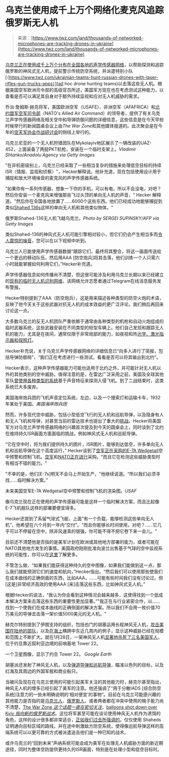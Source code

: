 <!--yml

category: 未分类

date: 2024-05-29 12:43:10

-->

# 乌克兰使用成千上万个网络化麦克风追踪俄罗斯无人机

> 来源：[https://www.twz.com/land/thousands-of-networked-microphones-are-tracking-drones-in-ukraine](https://www.twz.com/land/thousands-of-networked-microphones-are-tracking-drones-in-ukraine)

[乌克兰正在使用成千上万个分布在全国各地的声学传感器网络](https://www.twz.com/land/thousands-of-networked-microphones-are-tracking-drones-in-ukraine)，以帮助探测和追踪俄罗斯的神风式无人机，提前警示传统防空系统，并派遣特别小队[（https://www.twz.com/ukrainian-teams-hunt-russian-drones-with-laser-rifles-gun-trucks-apps）](ad hoc drone hunting teams)以击落这些无人机。根据美国空军欧洲司令部的高级官员所述，美国军方现在也在考虑测试这种能力，以查看是否可以满足其自身对于额外持续监视和应对无人机威胁的需求。

乔治·詹姆斯·赫克将军，美国欧洲空军（USAFE）、非洲空军（AFAFRICA）和[北约盟军空军司令部](https://ac.nato.int/)（NATO's Allied Air Command）的领导者，提供了有关乌克兰声学传感器网络及相关空中和导弹防御问题的详细信息，这些信息是在今天早些时候举行的新闻圆桌会议上由*The War Zone*和其他媒体报道的。此次聚会是在今年的[空天军协会作战研讨会](https://www.afa.org/afa-warfare-symposium/)的侧线上举行的。

乌克兰尼亚的一个无人机狩猎团队在Mykolayiv地区展示了一辆改装的UAZ-452，上面装备了两挺PKT机枪，安装在一个临时支架上。*Vladimir Shtanko/Anadolu Agency via Getty Images*

"在非机密级别上，乌克兰已经采取了一些相当复杂的措施来处理低空目标的持续ISR（情报、监视和侦察）"，Hecker解释说。他补充道，现在包括使用设计用于捕捉和放大环境噪音的麦克风的声学传感器系统。

"如果你有一系列传感器，想象一下你的手机，可以有电，所以不会没电，对吧？然后你安装一个麦克风来增强那些飞过头顶的单向无人机的声音，" Hecker 解释道。"然后你在全国各地放置了……6000个这些东西。他们已经成功地能够捕捉到类似[Shahed 136s](https://www.twz.com/news-features/what-does-a-shahed-136-really-cost)这样的单向无人机和其他类似物体。"

俄罗斯Shahed-136无人机飞越乌克兰。*Photo by SERGEI SUPINSKY/AFP via Getty Images*

类似Shahed-136的神风式无人机可能引擎相对较小，但它们仍会产生相当多而[令人震惊的噪音](https://www.twz.com/40265/the-sound-of-this-nighttime-suicide-drone-strike-is-absolutely-terrifying)，您可以在以下视频中听到。

乌克兰人已能使用声学传感器数据“跟踪它们，最终将其整合，将这一画面传送给一个更远的移动队伍，然后用AAA [防空炮兵]将其击落，他们训练一个人只需六小时就能掌握如何利用它们，”Hecker补充道。

声学传感器信息如何传播尚不清楚，但这很可能涉及利用乌克兰长期以来已经建立的[现有的临时无人机识别网络](https://www.twz.com/ukrainian-teams-hunt-russian-drones-with-laser-rifles-gun-trucks-apps)，该网络允许志愿者通过Telegram在线消息服务发布警报。

Hecker特别提到了AAA（防空炮兵），这是用来描述各种类型的防空火炮的术语，反映了他今天关于这些武器对抗无人机的成本效益的更广泛评论。我们稍后再回来讨论这一点。

大多数乌克兰的反无人机团队严重依赖于通常由各种类型的机枪和自动火炮组成的临时武器系统，这些武器安装在不同类型的轻型车辆上。他们自己发现和跟踪无人机的能力，尤其是在夜间，通常仅限于非常局部的能力，如夜视和热[光学、激光指示器和探照灯](https://www.twz.com/ukrainian-teams-hunt-russian-drones-with-laser-rifles-gun-trucks-apps)。

Hecker补充说，关于乌克兰声学传感器网络的详细信息已“向多人进行了简报，包括导弹防御局”，“我们正在考虑进行一些测试，看看是否可以将其输出到北约”。

Hecker表示，这种声学传感器能力可能也适用于北约之外，并可能针对无人机以外的其他类别的空中威胁。值得注意的是，在雷达广泛采用之前，美国及全球其他军队[曾使用各种类型的系统](https://www.cnn.com/style/article/war-sound-locators-before-radar/index.html)基于声音特征来探测入侵飞机。到了二战结束时，这类系统已大多废弃。

美国海岸炮兵团的飞机声音定位系统，左边，以及一个搜索灯和运输卡车，1932年某处于美国。*美国海岸炮兵团*

然而，许多现代空中威胁，包括小型低空飞行的无人机和巡航导弹，以及隐身有人和无人飞机和导弹，对甚至当前的雷达技术也提出了重大的[挑战](https://www.twz.com/air/polands-plan-to-deploy-early-warning-radar-blimps-moves-forward)。Hecker将美国军方对乌克兰声学传感器网络的兴趣首次提及到今天的圆桌会上，同时谈到了北约在维持持久ISR画面方面面临的挑战，例如神风式无人机和巡航导弹。

“它在空中时，将为我们提供持久的图片，ISR图片，能够到达低空，许多单向无人机和巡航导弹在这个高度运行，” Hecker谈到了[空军正在采购的E-7A Wedgetail](https://www.twz.com/air-force-orders-first-e-7-jets-to-replace-aging-e-3-sentry)空中预警和控制飞机。[空军](https://www.twz.com/air-force-to-buy-e-7-wedgetail-radar-jets-to-replace-aging-e-3s)和[NATO正在进行](https://www.twz.com/e-7-wedgetail-radar-jet-chosen-by-nato-to-replace-aging-e-3)采购。"而且它在检测这些威胁类型时有相当不错的能力。"

"不幸的是，他们[E-7s]明天不会马上开始生产，"他继续说道。“所以我们必须寻找……临时解决方案。”

未来美国空军E-7A Wedgetail空中预警和控制飞机的渲染图。*USAF*

像乌克兰现在正在使用的声学传感器可能是这样一个临时解决方案，而且比起像E-7飞机舰队这样的部署要便宜得多。

Hecker还提到了系留气球式飞艇，上面“有一个负载，能够检测这些单向无人机”，他希望在六个月到一年内“交付”。"而且你能够长时间使用，对吧？……它几乎可以不停留在空中，除非风速真的很强，你可能不得不把它卷下来一会儿。"

目前还不清楚他是否指的是美军计划在欧洲或其他地方部署的能力，或者可能在NATO其他地方发生的事情。美国政府刚刚批准向波兰出售基于气球的空中监视系统的可能性，你可以在[这里](https://www.twz.com/air/polands-plan-to-deploy-early-warning-radar-blimps-moves-forward)了解更多。

不管怎么做，“如果我们能获得这种持久的空中图像，如果我们能做到这一点，那么我们就能预测它们的速度和航向，”Hecker指出。“然后我们可以使用那些使我们在成本曲线的正确侧面的东西，比如AAA，……可能有些时间我们没有讨论过。但[这是]非常经济高效的使用AAA [来]击落这些东西，比如神风式无人机。”

根据Hecker的说法，“我认为你会看到这种情况会越来越多，这使得找到一个低成本解决方案来击落这些东西的重要性更加显著。”"我正在与行业紧密合作，以……找到一个使我们在成本曲线的正确侧面的解决方案。所以我们不会用一枚价值70万美元的导弹去击落一架价值5000美元的无人机。"

赫克尔特别提到了伊朗支持的组织，包括也门的胡塞运用长程神风无人机，[攻击美国在陆地的部队](https://www.twz.com/news-features/iranian-backed-militia-claims-new-attack-on-u-s-base-in-syria)，以及[在海上](https://www.twz.com/uss-carney-defends-itself-from-missile-attack-tanker-reportedly-hit)横跨中东近几周内的例子，显示这种威胁已经在规模和范围上不断扩大。就在1月28日，一架神风无人机[显著地杀死了三名美国军人](https://www.twz.com/drone-attack-in-jordan-kills-3-american-troops)，位于约旦靠近叙利亚边境的前哨基地 Tower 22。

一个卫星图像，显示了约旦 Tower 22。 *Google Earth*

胡塞派还发射了神风无人机，以及[弹道导弹和巡航导弹](https://www.twz.com/)，瞄准以色列的目标，以及红海及其周边的外国军舰和商业船只。

当被问及现在在乌克兰使用的可能引起美军关注的其他能力时，赫克尔甚至指出，神风无人机的增多已经引起了美军的注意。他还强调了“用于分散IADS [综合防空系统]注意力的一些未明确说明的‘相对便宜’的事物”。目前在乌克兰可能感兴趣的其他能力是否指的是[乌克兰人](https://www.twz.com/evidence-of-adm-160-miniature-air-launched-decoy-use-by-ukraine-emerges)、[俄罗斯人](https://www.twz.com/russian-kh-101-cruise-missile-filmed-firing-off-decoy-flares)，或者两者都在冲突中使用的幌子能力尚不清楚，[The War Zone *这个话题一直在密切关注*](https://www.twz.com/is-russia-now-firing-denuclearized-cruise-missiles-at-ukraine)，[balloons shot down over Kyiv *指向新的俄罗斯战术*](https://www.twz.com/balloons-shot-down-over-kyiv-point-to-new-russian-tactics)。这位将军甚至可能在谈论使用神风无人机作为诱饵的角色，这样的设计很多都非常适合，[正如我们过去所强调的](https://www.twz.com/ukraines-jet-powered-uj-25-skyline-drone-appears-on-battlefield)。仅仅使用 Shaheds 证明通向目标区域的路线，并在途中刺激敌方防空系统，使得像巡航导弹这样的高端系统可以以更可靠的方式被派遣追击他们是一种已知的战术。

或许乌克兰的“回到未来”声纳系统可能会成为美军在处理无人机威胁方面的新近期途径，同时为整体空防提供更持久的ISR画面，特别是在处理小型和低空目标时。
